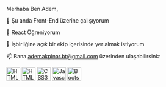Merhaba Ben Adem,

🔭 Şu anda Front-End üzerine çalışıyorum

🤔 React Öğreniyorum

👯 İşbirliğine açık bir ekip içerisinde yer almak istiyorum

📫 Bana ademakpinar.bt@gmail.com üzerinden ulaşabilirsiniz

<p>
<img src="https://raw.githubusercontent.com/danielcranney/readme-generator/main/public/icons/skills/react-colored.svg" width="36" height="36" alt="HTML5" style="max-width: 100%;">
<img src="https://raw.githubusercontent.com/danielcranney/readme-generator/main/public/icons/skills/html5-colored.svg" width="36" height="36" alt="HTML5" style="max-width: 100%;">
<img src="https://raw.githubusercontent.com/danielcranney/readme-generator/main/public/icons/skills/css3-colored.svg" width="36" height="36" alt="CSS3" style="max-width: 100%;">
<img src="https://raw.githubusercontent.com/danielcranney/readme-generator/main/public/icons/skills/javascript-colored.svg" width="36" height="36" alt="Javascript" style="max-width: 100%;">
<img src="https://raw.githubusercontent.com/danielcranney/readme-generator/main/public/icons/skills/bootstrap-colored.svg" width="36" height="36" alt="Bootstrap" style="max-width: 100%;">
</>

